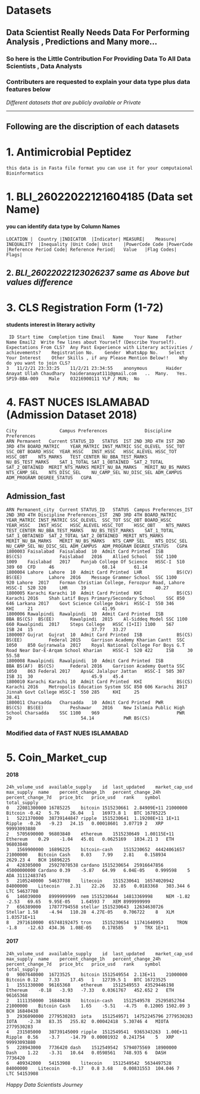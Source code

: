 # Datasets
## Data Scientist Really Needs Data For Performing Analysis , Predictions and Many more...
### So here is the Little Contribution For Providing Data To All Data Scientists , Data Analysts

### Contributers are requested to explain your data type plus data features below

_Different datasets that are publicly available or Private_

_________________________________________________________________________________________

## Following are the discription of each datasets 
# 1. Antimicrobial Peptidez
	this data is in Fasta file format you can use it for your computaional Bioinformatics


# 1.   BLI_26022022121604185 (Data set Name) 
   #### you can identify data type by Column Names
                   
	LOCATION |	Country	|INDICATOR	|Indicator|	MEASURE|	Measure|	INEQUALITY	|Inequality	|Unit Code|	Unit	|PowerCode Code	|PowerCode	|Reference Period Code|	Reference Period|	Value	|Flag Codes|	Flags|
	

## 2.    *BLI_26022022123026237 same as Above but values difference*

# 3.  CLS Registration Form (1-72) 
 #### students interest in literary activity
 
	 ID	Start time	Completion time	Email	Name	Your Name	Father Name	Email2	Write few lines about Yourself (Describe Yourself).	Expectations From CLS?	Any Past Experience with Literary activities / achievements?	Registration No.	Gender	WhatsApp No.	Select Your Interest	Other Skills , if any Please Mention Below!!	Why do you want to join CLS?
	3	11/2/21 23:33:25	11/2/21 23:34:55	anonymous		Haider	Anayat Ullah Chaudhary	haideranayat111@gmail.com 	..	Many.	Yes.	SP19-BBA-009 	Male	03216900111	YLP / MUN;	No	
	

# 4. FAST NUCES ISLAMABAD (Admission Dataset 2018)

	City				Campus Preferences				Discipline Preferences																																		
	ARN	Permanent	Current	STATUS_ID	STATUS	IST	2ND	3RD	4TH	IST	2ND	3RD	4TH	BOARD_MATRIC	YEAR_MATRIC	INST_MATRIC	SSC_OLEVEL	SSC_TOT	SSC_OBT	BOARD_HSSC	YEAR_HSSC	INST_HSSC	HSSC_ALEVEL	HSSC_TOT	HSSC_OBT	NTS_MARKS	TEST_CENTER	NU_BBA_TEST_MARKS	NU_BS_TEST_MARKS	SAT_1_TOTAL	SAT_1_OBTAINED	SAT_2_TOTAL	SAT_2_OBTAINED	MERIT_NTS_MARKS	MERIT_NU_BA_MARKS	MERIT_NU_BS_MARKS	NTS_CAMP_SEL	NTS_DISC_SEL	NU_CAMP_SEL	NU_DISC_SEL	ADM_CAMPUS	ADM_PROGRAM	DEGREE_STATUS	CGPA
	

 ## Admission_fast
 
 	ARN	Permanent_city	Current	STATUS_ID	STATUS	Campus Preferences_IST	2ND	3RD	4TH	Discipline Preferences_IST	2ND	3RD	4TH	BOARD_MATRIC	YEAR_MATRIC	INST_MATRIC	SSC_OLEVEL	SSC_TOT	SSC_OBT	BOARD_HSSC	YEAR_HSSC	INST_HSSC	HSSC_ALEVEL	HSSC_TOT	HSSC_OBT	NTS_MARKS	TEST_CENTER	NU_BBA_TEST_MARKS	NU_BS_TEST_MARKS	SAT_1_TOTAL	SAT_1_OBTAINED	SAT_2_TOTAL	SAT_2_OBTAINED	MERIT_NTS_MARKS	MERIT_NU_BA_MARKS	MERIT_NU_BS_MARKS	NTS_CAMP_SEL	NTS_DISC_SEL	NU_CAMP_SEL	NU_DISC_SEL	ADM_CAMPUS	ADM_PROGRAM	DEGREE_STATUS	CGPA
	1800003	Faisalabad	Faisalabad	10	Admit Card Printed	ISB				BS(CS)				Faislabad	2016	Allied School	SSC	1100	1009	Faislabad	2017	Punjab College Of Science	HSSC-I	510	389	60	CFD		46					68.14		61.14								
	1800004	Lahore	Lahore	10	Admit Card Printed	LHR				BS(CV)	BS(EE)			Lahore	2016	Message Grammer School	SSC	1100	920	Lahore	2017	Forman Christian College, Ferozpur Road, Lahore	HSSC-I	520	320		LHR		19							40.27								
	1800005	Karachi	Karachi	10	Admit Card Printed	KHI				BS(CS)				Karachi	2016	Shah Latif Boys Primary/Secondary School	SSC	850	646	Larkana	2017	Govt Science College Dokri	HSSC-I	550	346		KHI		21							41.95								
	1800006	Rawalpindi	Rawalpindi	10	Admit Card Printed	ISB				BBA	BS(CS)	BS(EE)		Rawalpindi	2015	Al-Siddeq Model	SSC	1100	660	Rawalpindi	2017	Steps College	HSSC (I+II)	1100	567		ISB	24	15						37.77	33.27								
	1800007	Gujrat	Gujrat	10	Admit Card Printed	ISB				BS(CS)	BS(EE)			Federal	2015	Garrison Academy Kharian Cantt	SSC	1050	850	Gujranwala	2017	Royal National College For Boys G.T Road Near Dar-E-Arqam School Kharian	HSSC-I	520	422		ISB		30							55.58								
	1800008	Rawalpindi	Rawalpindi	10	Admit Card Printed	ISB				BBA	BS(AF)	BS(CS)		Federal	2016	Garrison Academy Quetta	SSC	1050	863	Federal	2017	Aps&C Jalalpur Jattan	HSSC-I	505	307		ISB	31	30						45.9	45.4								
	1800010	Karachi	Karachi	10	Admit Card Printed	KHI				BS(CS)				Karachi	2016	Metropolis Education System	SSC	850	606	Karachi	2017	Jinnah Govt College	HSSC-I	550	285		KHI		25							38.41								
	1800011	Charsadda	Charsadda	10	Admit Card Printed	PWR				BS(CS)	BS(EE)			Peshawar	2016	New Islamia Public High School Charsadda	SSC	1100	969								PWR		29							54.14			PWR	BS(CS)				

 
  ### Modified data of FAST NUES ISLAMABAD
  
  # 5.   Coin_Market_cup
  
  #### 2018
  	24h_volume_usd	available_supply	id	last_updated	market_cap_usd	max_supply	name	percent_change_1h	percent_change_24h	percent_change_7d	price_btc	price_usd	rank	symbol	total_supply
	0	22081300000	16785225	bitcoin	1515230661	2.84909E+11	21000000	Bitcoin	-0.42	5.76	26.04	1	16973.8	1	BTC	16785225
	1	5221370000	38739144847	ripple	1515230641	1.19208E+11	1E+11	Ripple	-0.26	-9.23	24.15	0.00018601	3.07719	2	XRP	99993093880
	2	5705690000	96803840	ethereum	1515230649	1.00115E+11		Ethereum	0.29	-1.04	45.01	0.0625169	1034.21	3	ETH	96803840
	3	1569900000	16896225	bitcoin-cash	1515230652	44424061657	21000000	Bitcoin Cash	0.03	7.99	2.81	0.158934	2629.23	4	BCH	16896225
	4	428305000	25927070538	cardano	1515230654	25916647856	45000000000	Cardano	0.39	-5.87	64.99	6.04E-05	0.999598	5	ADA	31112483745
	5	2105240000	54637708	litecoin	1515230641	16574020942	84000000	Litecoin	2.31	22.26	32.85	0.0183368	303.344	6	LTC	54637708
	6	146039000	8999999999	nem	1515230644	14813369998		NEM	-1.82	-2.53	69.65	9.95E-05	1.64593	7	XEM	8999999999
	7	656389000	17877794558	stellar	1515230643	12634630726		Stellar	1.58	-4.94	110.28	4.27E-05	0.706722	8	XLM	1.03571E+11
	8	2971610000	65748192475	tron	1515230654	11741640953		TRON	-1.8	-12.63	434.36	1.08E-05	0.178585	9	TRX	1E+11


#### 2017
	24h_volume_usd	available_supply	id	last_updated	market_cap_usd	max_supply	name	percent_change_1h	percent_change_24h	percent_change_7d	price_btc	price_usd	rank	symbol	total_supply
	0	9007640000	16723525	bitcoin	1512549554	2.13E+11	21000000	Bitcoin	0.12	7.33	17.45	1	12739.5	1	BTC	16723525
	1	1551330000	96165368	ethereum	1512549553	43529446198		Ethereum	-0.18	-3.93	-7.33	0.0361767	452.652	2	ETH	96165368
	2	1111350000	16840438	bitcoin-cash	1512549578	25295852764	21000000	Bitcoin Cash	1.65	-5.51	-4.75	0.12005	1502.09	3	BCH	16840438
	3	2936090000	2779530283	iota	1512549571	14752245796	2779530283	IOTA	-2.38	83.35	255.82	0.00042418	5.30746	4	MIOTA	2779530283
	4	231505000	38739145009	ripple	1512549541	9365343263	1.00E+11	Ripple	0.56	-3.7	-14.79	0.00001932	0.241754	5	XRP	99993093880
	5	228943000	7736420	dash	1512549542	5794075569	18900000	Dash	1.22	-3.31	10.64	0.0598561	748.935	6	DASH	7736420
	6	409342000	54153908	litecoin	1512549542	5634497528	84000000	Litecoin	-0.17	0.8	3.68	0.00831553	104.046	7	LTC	54153908

 
 



_Happy Data Scientists Journey_
